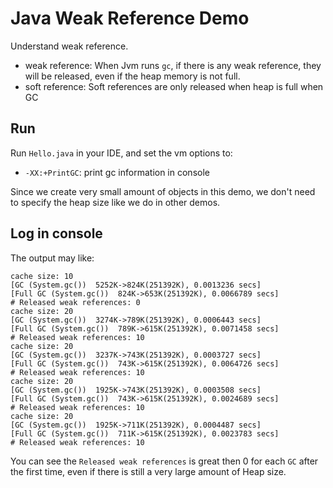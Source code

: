 Java Weak Reference Demo
========================

Understand weak reference.

- weak reference: When Jvm runs `gc`, if there is any weak reference, they will be released, even if the heap memory is not full.
- soft reference: Soft references are only released when heap is full when GC

Run
---

Run `Hello.java` in your IDE, and set the vm options to:

- `-XX:+PrintGC`: print gc information in console

Since we create very small amount of objects in this demo, we don't need to specify the heap size like we do in other demos.

Log in console
--------------

The output may like:

```
cache size: 10
[GC (System.gc())  5252K->824K(251392K), 0.0013236 secs]
[Full GC (System.gc())  824K->653K(251392K), 0.0066789 secs]
# Released weak references: 0
cache size: 20
[GC (System.gc())  3274K->789K(251392K), 0.0006443 secs]
[Full GC (System.gc())  789K->615K(251392K), 0.0071458 secs]
# Released weak references: 10
cache size: 20
[GC (System.gc())  3237K->743K(251392K), 0.0003727 secs]
[Full GC (System.gc())  743K->615K(251392K), 0.0064726 secs]
# Released weak references: 10
cache size: 20
[GC (System.gc())  1925K->743K(251392K), 0.0003508 secs]
[Full GC (System.gc())  743K->615K(251392K), 0.0024689 secs]
# Released weak references: 10
cache size: 20
[GC (System.gc())  1925K->711K(251392K), 0.0004487 secs]
[Full GC (System.gc())  711K->615K(251392K), 0.0023783 secs]
# Released weak references: 10
```

You can see the `Released weak references` is great then 0 for each `GC` after the first time, even if there is still a very large amount of Heap size.

